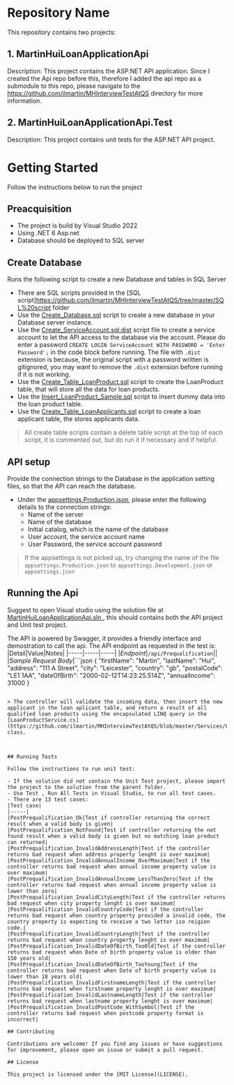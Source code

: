 # Repository Name
This repository contains two projects:

## 1. MartinHuiLoanApplicationApi 

Description: This project contains the ASP.NET API application. Since I created the Api repo before this, therefore I added the api repo as a submodule to this repo, please navigate to the https://github.com/ilmartin/MHInterviewTestAtQS directory for more information.

## 2. MartinHuiLoanApplicationApi.Test

Description: This project contains unit tests for the ASP.NET API project.


# Getting Started

Follow the instructions below to run the project

## Preacquisition

- The project is build by Visual Studio 2022
- Using .NET 6 Asp.net
- Database should be deployed to SQL server

## Create Database

Runs the following script to create a new Database and tables in SQL Server

- There are SQL scripts provided in the [SQL script]https://github.com/ilmartin/MHInterviewTestAtQS/tree/master/SQL%20script folder
- Use the [Create_Database.sql](https://github.com/ilmartin/MHInterviewTestAtQS/blob/master/SQL%20script/Create_Database.sql) script to create a new database in your Database server instance.
- Use the [Create_ServiceAccount.sql.dist](https://github.com/ilmartin/MHInterviewTestAtQS/blob/master/SQL%20script/Create_ServiceAccount.sql.dist) script file to create a service account to let the API access to the database via the account. Please do enter a password `CREATE LOGIN ServiceAccount WITH PASSWORD = 'Enter Password';` in the code block before running. The file with `.dist` extension is because, the original script with a password written is gitignored, you may want to remove the `.dist` extension before running if it is not working.
- Use the [Create_Table_LoanProduct.sql](https://github.com/ilmartin/MHInterviewTestAtQS/blob/master/SQL%20script/Create_Table_LoanProduct.sql) script to create the LoanProduct table, that will store all the data for loan products.
- Use the [Insert_LoanProduct_Sample.sql](https://github.com/ilmartin/MHInterviewTestAtQS/blob/master/SQL%20script/Insert_LoanProduct_Sample.sql) script to insert dummy data into the loan product table.
- Use the [Create_Table_LoanApplicants.sql](https://github.com/ilmartin/MHInterviewTestAtQS/blob/master/SQL%20script/Create_Table_LoanApplicants.sql) script to create a loan applicant table, the stores applicants data.

> All create table scripts contain a delete table script at the top of each script, it is commented out, but do run it if necessary and if helpful.

## API setup

Provide the connection strings to the Database in the application setting files, so that the API can reach the database.

- Under the [appsettings.Production.json](https://github.com/ilmartin/MHInterviewTestAtQS/blob/master/appsettings.Production.json), please enter the following details to the connection strings:
	- Name of the server
	- Name of the database
	- Initial catalog, which is the name of the database
	- User account, the service account name
	- User Password, the service account password
	
> If the appsettings is not picked up, try changing the name of the file `appsettings.Production.json` to `appsettings.Development.json` or `appsettings.json`

## Running the Api

Suggest to open Visual studio using the solution file at [MartinHuiLoanApplicationApi.sln
](https://github.com/ilmartin/MHInterviewTestAtQS/blob/master/MartinHuiLoanApplicationApi.sln), this should contains both the API project and Unit test project.

The API is powered by Swagger, it provides a friendly interface and demostration to call the api. The API endpoint as requested in the test is: 
|Detail|Value|Notes|
|-----|-----|-----|
|*Endpoint*|`/api/Prequalification`||
|*Sample Request Body*|```json
{
  "firstName": "Martin",
  "lastName": "Hui",
  "address": "111 A Street",
  "city": "Leicester",
  "country": "gb",
  "postalCode": "LE1 1AA",
  "dateOfBirth": "2000-02-12T14:23:25.514Z",
  "annualIncome": 31000
}
```|The provided properties are mandatory, the rest of the property in the model are optional as they are not a part of the requirment|

> The controller will validate the incoming data, then insert the new applicant in the loan aplicant table, and return a result of all qualified loan products using the encapsulated LINQ query in the [LoanProductService.cs](https://github.com/ilmartin/MHInterviewTestAtQS/blob/master/Services/LoanProductService.cs) class.



## Running Tests

Follow the instructions to run unit test:

- If the solution did not contain the Unit Test project, please import the project to the solution from the parent folder.
- Use Test , Run All Tests in Visual Studio, to run all test cases.
- There are 13 test cases:
|Test case|
|-----|
|PostPrequalification_Ok|Test if controller returning the correct result when a valid body is given|
|PostPrequalification_NotFound|Test if controller returning the not found result when a valid body is given but no matching loan product can returned|
|PostPrequalification_InvalidAddressLength|Test if the controller returns bad request when address property lenght is over maximum|
|PostPrequalification_InvalidAnnualIncome_OverMaximum|Test if the controller returns bad request when annual income property value is over maximum|
|PostPrequalification_InvalidAnnualIncome_LessThanZero|Test if the controller returns bad request when annual income property value is lower than zero|
|PostPrequalification_InvalidCityLength|Test if the controller returns bad request when city property lenght is over maximum|
|PostPrequalification_InvalidCountryCode|Test if the controller returns bad request when country property provided a invalid code, the country property is expecting to receive a two letter iso reigion code.|
|PostPrequalification_InvalidCountryLength|Test if the controller returns bad request when country property lenght is over maximum|
|PostPrequalification_InvalidDateOfBirth_TooOld|Test if the controller returns bad request when Date of birth property value is older than 150 years old|
|PostPrequalification_InvalidDateOfBirth_TooYoung|Test if the controller returns bad request when Date of birth property value is lower than 18 years old|
|PostPrequalification_InvalidFirstnameLength|Test if the controller returns bad request when firstname property lenght is over maximum|
|PostPrequalification_InvalidLastnameLength|Test if the controller returns bad request when lastname property lenght is over maximum|
|PostPrequalification_InvalidPostCode_WithSymbol|Test if the controller returns bad request when postcode property format is incorrect|

## Contributing

Contributions are welcome! If you find any issues or have suggestions for improvement, please open an issue or submit a pull request.

## License

This project is licensed under the [MIT License](LICENSE).
